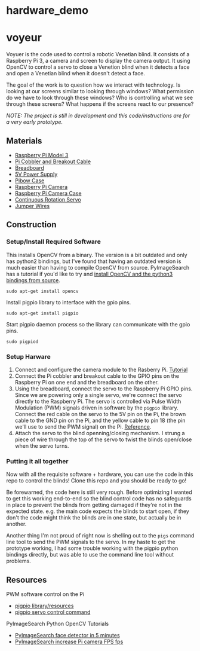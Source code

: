 # hardware_demo


# voyeur
Voyuer is the code used to control a robotic Venetian blind. It consists of a Raspberry Pi 3, a camera and screen to display the camera output. It using OpenCV to control a servo to close a Venetion blind when it detects a face and open a Venetian blind when it doesn't detect a face.

The goal of the work is to question how we interact with technology. Is looking at our screens similar to looking through windows? What permission do we have to look through these windows? Who is controlling what we see through these screens? What happens if the screens react to our presence?

_NOTE: The project is still in development and this code/instructions are for a very early prototype._

## Materials
  * [Raspberry Pi Model 3](https://www.adafruit.com/products/3055)
  * [Pi Cobbler and Breakout Cable](https://www.adafruit.com/products/2029)
  * [Breadboard](https://www.adafruit.com/product/239)
  * [5V Power Supply](https://www.adafruit.com/products/1995)
  * [Pibow Case](https://www.adafruit.com/products/2083)
  * [Raspberry Pi Camera](https://www.adafruit.com/products/3099)
  * [Raspberry Pi Camera Case](https://www.adafruit.com/products/3253)
  * [Continuous Rotation Servo](https://www.adafruit.com/products/154)
  * [Jumper Wires](https://www.adafruit.com/products/758)

## Construction

### Setup/Install Required Software
This installs OpenCV from a binary. The version is a bit outdated and only has python2 bindings, but I've found that having an outdated version is much easier than having to compile OpenCV from source. PyImageSearch has a tutorial if you'd like to try and [install OpenCV and the python3 bindings from source](http://www.pyimagesearch.com/2016/04/18/install-guide-raspberry-pi-3-raspbian-jessie-opencv-3/).
```
sudo apt-get install opencv
```

Install pigpio library to interface with the gpio pins.
```
sudo apt-get install pigpio
```

Start pigpio daemon process so the library can communicate with the gpio pins.
```
sudo pigpiod
```

### Setup Harware
  1. Connect and configure the camera module to the Rasberry Pi. [Tutorial](https://www.raspberrypi.org/learning/getting-started-with-picamera/worksheet/)
  2. Connect the Pi cobbler and breakout cable to the GPIO pins on the Raspberry Pi on one end and the breadboard on the other.
  3. Using the breadboard, connect the servo to the Raspberry Pi GPIO pins. Since we are powering only a single servo, we're connect the servo directly to the Raspberry Pi. The servo is controlled via Pulse Width Modulation (PWM) signals driven in software by the `pigpio` library. Connect the red cable on the servo to the 5V pin on the Pi, the brown cable to the GND pin on the Pi, and the yellow cable to pin 18 (the pin we'll use to send the PWM signal) on the Pi. [Reference](https://learn.adafruit.com/adafruits-raspberry-pi-lesson-8-using-a-servo-motor/hardware).
  4. Attach the servo to the blind openning/closing mechanism. I strung a piece of wire through the top of the servo to twist the blinds open/close when the servo turns.

### Putting it all together
Now with all the requisite software + hardware, you can use the code in this repo to control the blinds! Clone this repo and you should be ready to go!

Be forewarned, the code here is still very rough. Before optimizing I wanted to get this working end-to-end so the blind control code has no safeguards in place to prevent the blinds from getting damaged if they're not in the expected state. e.g. the main code expects the blinds to start open, if they don't the code might think the blinds are in one state, but actually be in another.

Another thing I'm not proud of right now is shelling out to the `pigs` command line tool to send the PWM signals to the servo. In my haste to get the prototype working, I had some trouble working with the pigpio python bindings directly, but was able to use the command line tool without problems.

## Resources
PWM software control on the Pi
  * [pigpio library/resources](http://abyz.co.uk/rpi/pigpio/index.html)
  * [pigpio servo control command](http://abyz.co.uk/rpi/pigpio/pigs.html#S/SERVO)

PyImageSearch Python OpenCV Tutorials
  * [PyImageSearch face detector in 5 minutes](http://www.pyimagesearch.com/2015/05/11/creating-a-face-detection-api-with-python-and-opencv-in-just-5-minutes/)
  * [PyImageSearch increase Pi camera FPS fps](http://www.pyimagesearch.com/2015/12/21/increasing-webcam-fps-with-python-and-opencv/)
